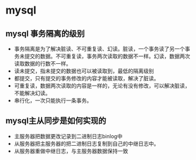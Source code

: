 # mysql
## mysql 事务隔离的级别
- 事务隔离是为了解决脏读、不可重复读、幻读。脏读，一个事务读了另一个事务未提交的数据。不可重复读，事务两次读取的数据不一样。幻读，数据两次读取数据的行数不一样。
- 读未提交，指未提交的数据也可以被读取到，最低的隔离级别
- 都提交，只有提交的事务修改的内容才能被读取，解决了脏读。
- 可重复读，数据两次读取的内容是一样的，无论有没有修改，可以解决脏读，不能解决幻读。
- 串行化，一次只能执行一条事务。
## mysql主从同步是如何实现的
- 主服务器把数据更改记录到二进制日志binlog中
- 从服务器把主服务器的把二进制日志复制到自己的中继日志中。
- 从服务器重做中继日志，与主服务器数据保持一致
